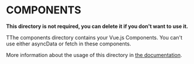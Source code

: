 # COMPONENTS

**This directory is not required, you can delete it if you don't want to use it.**

TThe components directory contains your Vue.js Components. You can't use either asyncData or fetch in these components.

More information about the usage of this directory in [the documentation](https://nuxtjs.org/guide/directory-structure/).